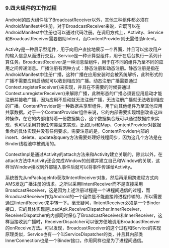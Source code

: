 ### 9.四大组件的工作过程

Android的四大组件除了BroadcastReceiver以外，其他三种组件都必须在AndroidManifest中注册，对于BroadcastReceiver来说，它既可以在AndroidManifest中注册也可以通过代码注册。在调用方式上，Activity、Service和BroadcastReceiver需要借助Intent，而ContentProvider则无需借助Intent。

Activity是一种展示型组件，用于向用户直接地展示一个界面，并且可以接收用户的输入信息从而进行交互。Service是一种计算型组件，用于在后台执行一系列计算任务。BroadcastReceiver是一种消息型组件，用于在不同的组件乃至不同的应用之间传递消息。广播注册有两种方式：静态注册和动态注册。静态注册是指在AndroidManifest中注册广播，这种广播在应用安装时会被系统解析，此种形式的广播不需要应用启动就可以收到相应的广播。动态注册广播需要通过Context.registerReceiver()来实现，并且在不需要的时候要通过Context.unregisterReceiver()来解除广播，此种形态的广播必须要应用启动才能注册并接收广播，因为应用不启动就无法注册广播，无法注册广播就无法收到相应的广播。ContentProvider是一种数据共享型组件，用于向其他组件乃至其他应用共享数据。对于一个ContentProvider组件来说，它的内部需要实现增删改查这四种操作，在它的内部维持着一份数据集合，这个数据集合既可以通过数据库来实现，也可以采用其他任何类型来实现，比如List和Map，ContentProvider对数据集合的具体实现并没有任何要求。需要注意的是，ContentProvider内部的insert、delete、update和query方法需要处理好线程同步，因为这几个方法是在Binder线程池中被调用的。

ContextImpl是通过Activity的attach方法来和Activity建立关联的，除此以外，在attach方法中Activity还会完成Window的创建并建立自己和Window的关联，这样当Window接收到外部输入事件后就可以将事件传递给Activity。

系统首先从mPackageInfo获取IIntentReceiver对象，然后再采用跨进程方式向AMS发送广播注册的请求。之所以采用IIntentReceiver而不是直接采用BroadcastReceiver，这是因为上述注册过程是一个进程间通信的过程，而BroadcastReceiver作为Android的一个组件是不能直接跨进程传输的，所以需要通过IIntentReceiver来中转一下。毫无疑问，IIntentReceiver必须是一个Binder接口，它的具体实现是LoadApk.ReceiverDispatcher.InnerReceiver，ReceiverDispatcher的内部同时保存了BroadcastReceiver和InnerReceiver，这样当接收到广播时，ReceiverDispatcher可以很方便地调用BroadcastReceiver的onReceive方法。可以发现，BroadcastReceiver的这个过程和Service的实现原理类似，Service也有一个叫ServiceDispatcher的类，并且其内部类InnerConnection也是一个Binder接口，作用同样也是为了进程间通信。